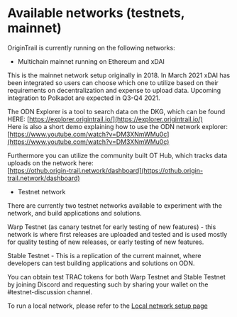 # Available networks \(testnets, mainnet\)

OriginTrail is currently running on the following networks:

* Multichain mainnet running on Ethereum and xDAI

This is the mainnet network setup originally in 2018. In March 2021 xDAI has been integrated so users can choose which one to utilize based on their requirements on decentralization and expense to upload data. Upcoming integration to Polkadot are expected in Q3-Q4 2021.

The ODN Explorer is a tool to search data on the DKG, which can be found HERE: [https://explorer.origintrail.io/](https://explorer.origintrail.io/)  
Here is also a short demo explaining how to use the ODN network explorer:  
[https://www.youtube.com/watch?v=DM3XNmWMu0c](https://www.youtube.com/watch?v=DM3XNmWMu0c)

Furthermore you can utilize the community built OT Hub, which tracks data uploads on the network here:  
[https://othub.origin-trail.network/dashboard](https://othub.origin-trail.network/dashboard) 

* Testnet network

There are currently two testnet networks available to experiment with the network, and build applications and solutions.

Warp Testnet \(as canary testnet for early testing of new features\) -  this network is where first releases are uploaded and tested and is used mostly for quality testing of new releases, or early testing of new features.

Stable Testnet - This is a replication of the current mainnet, where developers can test building applications and solutions on ODN.

You can obtain test TRAC tokens for both Warp Testnet and Stable Testnet by joining Discord and requesting such by sharing your wallet on the \#testnet-discussion channel.

To run a local network, please refer to the [Local network setup page](../developers/setting-up-development-environment.md)


